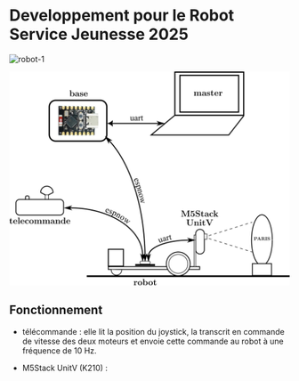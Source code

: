 # Developpement pour le Robot Service Jeunesse 2025
<img width="1000" height="750" alt="robot-1" src="https://github.com/user-attachments/assets/35d3fb09-e02d-44b0-bc95-e401542801ef" />

<p align="center"> 
  <img src="./RSJ2025.png" width="700"> 
<p/>

## Fonctionnement

- télécommande : elle lit la position du joystick, la transcrit en commande de vitesse des deux moteurs
  et envoie cette commande au robot à une fréquence de 10 Hz.

- M5Stack UnitV (K210) : 
  

